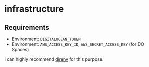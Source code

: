 # infrastructure

## Requirements

* Environment: `DIGITALOCEAN_TOKEN`
* Environment: `AWS_ACCESS_KEY_ID`, `AWS_SECRET_ACCESS_KEY` (for DO Spaces)

I can highly recommend [direnv](https://direnv.net/) for this purpose.
